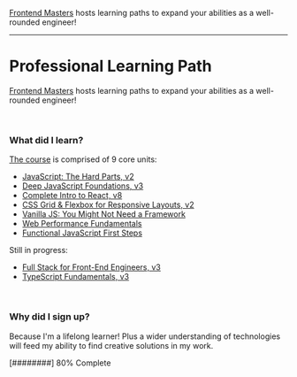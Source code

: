 <a href="https://frontendmasters.com">Frontend Masters</a> hosts learning paths to expand your abilities as a well-rounded engineer!

---

# Professional Learning Path

<a href="https://frontendmasters.com">Frontend Masters</a> hosts learning paths to expand your abilities as a well-rounded engineer!

<br>

### What did I learn?

<a href="https://frontendmasters.com/learn/professional/">The course</a> is comprised of 9 core units:

- <a href="https://frontendmasters.com/courses/JavaScript-hard-parts-v2/">JavaScript: The Hard Parts, v2</a>
- <a href="https://frontendmasters.com/courses/deep-JavaScript-v3/">Deep JavaScript Foundations, v3</a>
- <a href="https://frontendmasters.com/courses/complete-react-v8/">Complete Intro to React, v8</a>
- <a href="https://frontendmasters.com/courses/css-grid-flexbox-v2/">CSS Grid & Flexbox for Responsive Layouts, v2</a>
- <a href="https://frontendmasters.com/courses/vanilla-js-apps/">Vanilla JS: You Might Not Need a Framework</a>
- <a href="https://frontendmasters.com/courses/web-perf/">Web Performance Fundamentals</a>
- <a href="https://frontendmasters.com/courses/functional-first-steps/">Functional JavaScript First Steps</a>

Still in progress:

- <a href="https://frontendmasters.com/courses/fullstack-v3/">Full Stack for Front-End Engineers, v3</a>
- <a href="https://frontendmasters.com/courses/typescript-v3/">TypeScript Fundamentals, v3</a>

<br>

### Why did I sign up?

Because I'm a lifelong learner! Plus a wider understanding of technologies will feed my ability to find creative solutions in my work.

[########] 80% Complete
